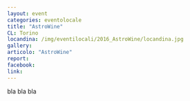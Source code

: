 ```yaml
---
layout: event
categories: eventolocale
title: "AstroWine"
CL: Torino
locandina: /img/eventilocali/2016_AstroWine/locandina.jpg
gallery:
articolo: "AstroWine"
report:
facebook: 
link:
---
```


bla bla bla
